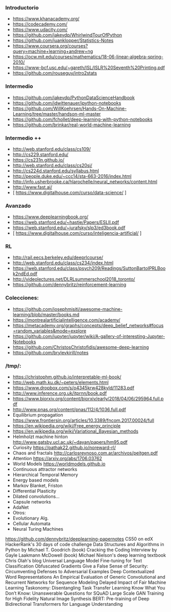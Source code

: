### Introductorio
* https://www.khanacademy.org/
* https://codecademy.com/
* https://www.udacity.com/
* https://github.com/jakevdp/WhirlwindTourOfPython
* https://github.com/juanklopper/Statistics-Notes
* https://www.coursera.org/courses?query=machine+learning+andrew+ng
* https://ocw.mit.edu/courses/mathematics/18-06-linear-algebra-spring-2010/
* https://www-bcf.usc.edu/~gareth/ISL/ISLR%20Seventh%20Printing.pdf
* https://github.com/rouseguy/intro2stats


### Intermedio
* https://github.com/jakevdp/PythonDataScienceHandbook 
* https://github.com/jdwittenauer/ipython-notebooks
* https://github.com/WillKoehrsen/Hands-On-Machine-Learning/tree/master/handson-ml-master
* https://github.com/fchollet/deep-learning-with-python-notebooks
* https://github.com/brinkar/real-world-machine-learning

### Intermedio ++
* http://web.stanford.edu/class/cs109/
* http://cs229.stanford.edu/
* https://cs231n.github.io/
* http://web.stanford.edu/class/cs20si/
* http://cs224d.stanford.edu/syllabus.html
* http://people.duke.edu/~ccc14/sta-663-2016/index.html
* http://info.usherbrooke.ca/hlarochelle/neural_networks/content.html
* http://www.fast.ai/
* [ https://www.digitalhouse.com/curso/data-science/ ]

### Avanzado
* https://www.deeplearningbook.org/
* https://web.stanford.edu/~hastie/Papers/ESLII.pdf
* https://web.stanford.edu/~jurafsky/slp3/ed3book.pdf
* [ https://www.digitalhouse.com/curso/inteligencia-artificial/ ]

### RL
* http://rail.eecs.berkeley.edu/deeprlcourse/
* http://web.stanford.edu/class/cs234/index.html
* https://web.stanford.edu/class/psych209/Readings/SuttonBartoIPRLBook2ndEd.pdf
* http://videolectures.net/DLRLsummerschool2018_toronto/
* https://github.com/dennybritz/reinforcement-learning

### Colecciones:
* https://github.com/josephmisiti/awesome-machine-learning/blob/master/books.md
* https://montrealartificialintelligence.com/academy/ 
* https://metacademy.org/graphs/concepts/deep_belief_networks#focus=random_variables&mode=explore
* https://github.com/jupyter/jupyter/wiki/A-gallery-of-interesting-Jupyter-Notebooks
* https://github.com/ChristosChristofidis/awesome-deep-learning
* https://github.com/brylevkirill/notes

### /tmp/:
- https://christophm.github.io/interpretable-ml-book/
- http://web.math.ku.dk/~peters/elements.html
- https://www.dropbox.com/s/o4345krw428kyld/11283.pdf
- http://www.inference.org.uk/itprnn/book.pdf
- https://www.biorxiv.org/content/biorxiv/early/2018/04/06/295964.full.pdf
- http://www.pnas.org/content/pnas/112/4/1036.full.pdf
- Equilibrium propagation https://www.frontiersin.org/articles/10.3389/fncom.2017.00024/full
- https://en.wikipedia.org/wiki/Free_energy_principle
- https://en.wikipedia.org/wiki/Variational_Bayesian_methods
- Helmholzt machine hinton http://www.gatsby.ucl.ac.uk/~dayan/papers/hm95.pdf
- Curiosity https://pathak22.github.io/noreward-rl/
- Chaos and fractals http://carlosreynoso.com.ar/archivos/peitgen.pdf
- Attention https://arxiv.org/abs/1706.03762
- World Models https://worldmodels.github.io
- Continuous attractor networks 
- Hierarchical Temporal Memory
- Energy based models
- Markov Blanket, Friston
- Differential Plasticity
- Dilated convolutions...
- Capsule networks
- AdaNet
- Otros:
- Evolutionary Alg. 
- Cellular Automata
- Neural Turing Machines

https://github.com/dennybritz/deeplearning-papernotes
CS50 on edX
HackerRank's 30 days of code challenge
Data Structures and Algorithms in Python by Michael T. Goodrich (book)
Cracking the Coding Interview by Gayle Laakmann McDowell (book)
Michael Nielson's deep learning textbook
Chris Olah's blog 
Universal Language Model Fine-tuning for Text Classification
Obfuscated Gradients Give a False Sense of Security: Circumventing Defenses to Adversarial Examples
Deep Contextualized Word Representations
An Empirical Evaluation of Generic Convolutional and Recurrent Networks for Sequence Modeling
Delayed Impact of Fair Machine Learning
Taskonomy: Disentangling Task Transfer Learning
Know What You Don’t Know: Unanswerable Questions for SQuAD
Large Scale GAN Training for High Fidelity Natural Image Synthesis
BERT: Pre-training of Deep Bidirectional Transformers for Language Understanding
